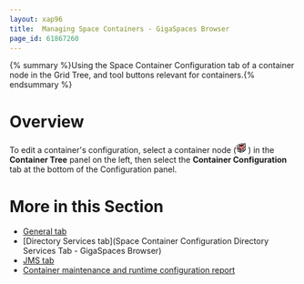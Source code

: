 ```yaml
---
layout: xap96
title:  Managing Space Containers - GigaSpaces Browser
page_id: 61867260
---
```


{% summary %}Using the Space Container Configuration tab of a container node in the Grid Tree, and tool buttons relevant for containers.{% endsummary %}

# Overview

To edit a container's configuration, select a container node (![IMG501.jpg](/attachment_files/IMG501.jpg)) in the **Container Tree** panel on the left, then select the **Container Configuration** tab at the bottom of the Configuration panel.

# More in this Section

- [General tab](/xap96/space-container-configuration-general-tab---gigaspaces-browser.html)
- [Directory Services tab](Space Container Configuration Directory Services Tab - GigaSpaces Browser)
- [JMS tab](/xap96/space-container-configuration-jms-tab---gigaspaces-browser.html)
- [Container maintenance and runtime configuration report](/xap96/space-container-maintenance---gigaspaces-browser.html)
